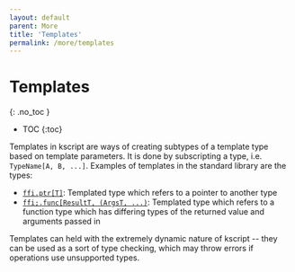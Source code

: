 ```yaml
---
layout: default
parent: More
title: 'Templates'
permalink: /more/templates
---
```


# Templates
{: .no_toc }

 * TOC
{:toc}


Templates in kscript are ways of creating subtypes of a template type based on template parameters. It is done by subscripting a type, i.e. `TypeName[A, B, ...]`. Examples of templates in the standard library are the types:

  * [`ffi.ptr[T]`](/modules/ffi#ptr): Templated type which refers to a pointer to another type
  * [`ffi;.func[ResultT, (ArgsT, ...)`](/modules/ffi#func): Templated type which refers to a function type which has differing types of the returned value and arguments passed in

Templates can held with the extremely dynamic nature of kscript -- they can be used as a sort of type checking, which may throw errors if operations use unsupported types.


